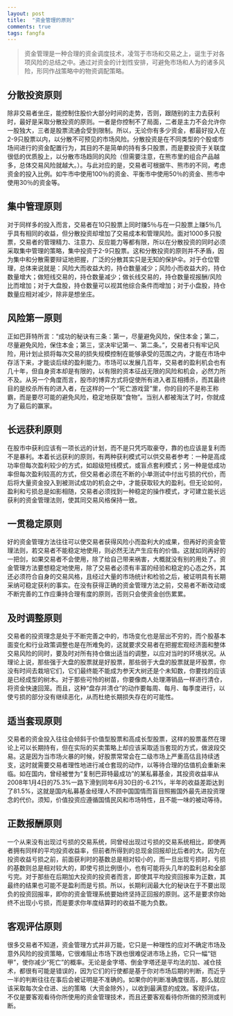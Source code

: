 ```yaml
---
layout: post
title:  "资金管理的原则"
comments: true
tags: fangfa
---
```

> 资金管理是一种合理的资金调度技术，凌驾于市场和交易之上，诞生于对各项风险的总结之中。通过对资金的计划性安排，可避免市场和人为的诸多风险，形同作战策略中的物资调配策略。

## 分散投资原则
 
除非交易者坐庄，能控制住股价大部分时间的走势，否则，跟随别的主力去获利时，最好是采取分散投资的原则。一者是你控制不了局面，二者是主力不会允许你一股独大，三者是股票流通会受到限制。所以，无论你有多少资金，都最好投入在2-9只股票以内，以分散不可预见的市场风险。分散投资是在不同类型的个股或市场间进行的资金配置行为，其目的不是简单的持有多只股票，而是要投资于关联度很低的优质股上，以分散市场趋同的风险（但需要注意，在熊市里的组合产品越多，总体交易风险就越大。）。与此对应的是，交易者可根据牛、熊市的不同，考虑资金的投入比例。如牛市中使用100％的资金、平衡市中使用50％的资金、熊市中使用30％的资金等。
 
## 集中管理原则
 
对于同样多的投入而言，交易者在10只股票上同时赚5％与在一只股票上赚5％几乎具有相同的收益，但分散投资却增加了交易成本和管理风险。面对1000多只股票，交易者的管理精力、注意力、反应能力等都有限，所以在分散投资的同时必须采取集中管理的策略，集中投资于2-9只股票。这和分散投资的原则并不矛盾，因为集中和分散需要辩证地把握，广泛的分散其实只是无知的保护伞。对于仓位管理，总体来说就是：风险大而收益大的，持仓数量减少；风险小而收益大的，持仓数量增大；做短线交易的，持仓数量减少；做长线交易的，持仓数量视报酬/风险比而增加；对于大盘股，持仓数量可以视其他综合条件而增加；对于小盘股，持仓数量应相对减少，除非是想坐庄。
 
## 风险第一原则
 
正如巴菲特所言：“成功的秘诀有三条：第一，尽量避免风险，保住本金；第二，尽量避免风险，保住本金；第三，坚决牢记第一、第二条。”，交易者只有牢记风险，用计划止损将每次交易的损失规模控制在能够承受的范围之内，才能在市场中存活下来，才能谈后续的盈利能力。市场可以发展几百年，交易者的盈利机会也有几十年，但自身资本却是有限的，以有限的资本征战无限的风险和机会，必然力所不及。从另一个角度而言，股市的博弈方式将促使所有进入者互相搏杀，而其最终目的是绞杀所有的进入者，在这样的一个“死亡游戏营”里，你的目的不是称王称霸，而是要尽可能的避免风险，稳定地获取“食物”。当别人都被淘汰了时，你就成为了最后的赢家。
 
## 长远获利原则
 
在股市中获利应该有一项长远的计划，而不是只凭巧取豪夺，靠的也应该是复利而不是暴利。本着长远获利的原则，有两种获利模式可以供交易者参考：一种是高成功率但每次盈利较少的方式，如超级短线模式，或盲点套利模式；另一种是低成功率但每次盈利较高的方式，但交易者必须在不断的小单测试中付出亏损的代价，而后将大量资金投入到被测试成功的机会之中，才能获取较大的盈利。但无论如何，盈利和亏损总是如影相随，交易者必须找到一种稳定的操作模式，才可建立能长远获利的资金管理法则，使其同交易风格保持一致。
 
## 一贯稳定原则
 
好的资金管理方法往往可以使交易者获得风险小而盈利大的成果，但再好的资金管理法则，若交易者不能稳定地使用，则必然无法产生应有的价值。这就如同再好的一把剑，如果交易者不会使用，除了给自己带来祸害，大概就没有别的用处了。资金管理方法要想稳定地使用，除了交易者必须有丰富的经验和稳定的心态之外，其还必须符合自身的交易风格，且经过大量的市场统计和检验之后，被证明具有长期采纳可稳定获利的事实。在没有获得正确的资金管理方法之前，交易者不断改动或不断完善的工作应秉持合理有度的原则，否则只会使资金创伤累累。
 
## 及时调整原则
 
交易者的投资理念是处于不断完善之中的，市场变化也是层出不穷的，而个股基本面变化和行业政策调整也是在所难免的，这就要求交易者在把握宏观经济面和整体交易风险的同时，要及时对所有持仓做出适当的调整，以应对当时的环境状况。从理论上说，那些强于大盘的股票就是好股票，那些弱于大盘的股票就是坏股票，你没有时间去栽培它们，它们最终能不能成为参天大树还是个未知数，你要找的应该是已经成型的树木。对于那些可怜的树苗，你要像商人处理滞销品一样进行清仓，将资金快速回笼。而且，这种“盘存并清仓”的动作要每周、每月、每季度进行，以使亏损的部分没有继续恶化，从而杜绝长期损失存在的可能性。
 
## 适当套现原则
 
交易者的资金投入往往会倾斜于价值型股票和高成长型股票，这样的股票虽然在理论上可以长期持有，但在实际的买卖策略上却应该采取适当套现的方式，做波段交易。这是因为当市场火暴的时候，好股票常常会在二级市场上严重高估且持续透支，这时就需要交易者理性地进行减仓套现的动作，以等待合理的估值机会重新来临。如在国内，曾经被誉为“复制巴菲特最成功”的某私募基金，其投资收益率从2008年1月4日的75.3%一路下滑到同年6月30日的-6.21%，半年的收益差距达到了81.5%，这就是国内私募基金经理人不顾中国国情而盲目照搬国外最先进投资理念的代价。须知，价值投资应遵循国情民风和市场特性，且不能一味的被动等待。
 
## 正数报酬原则
 
一个从来没有出现过亏损的交易系统，同曾经出现过亏损的交易系统相比，即使两者拥有同样的平均投资收益率，但前者所得到的总现金回报却比后者的大。因为在投资收益亏损之前，前面获利时的基数总是相对较小的，而一旦出现亏损时，亏损的基数则总是相对较大的，即使亏损比例很小，也有可能将头几年的盈利总和全部亏完。对于那些在后期加大投资的投资者而言，即使其平均投资回报率为正数，其最终的结果也可能不是盈利而是亏损。所以，长期利润最大化的秘诀在于不要出现负的投资回报率，即你的资金管理系统要始终坚持正回报的原则。这不是要求你始终不出现小亏损，而是要求你年度结算时的收益不能为负数。
 
## 客观评估原则
 
很多交易者不知道，资金管理方式并非万能，它只是一种理性的应对不确定市场及意外风险的投资策略，它很难阻止市场下跌也很难促进市场上扬，它只一幅“铠甲”，使你减少“死亡”的概率。无论是金字塔、倒金字塔还是平均法的加、减仓技术，都很有可能是错误的，因为它们的行使都是基于你对市场后期的判断，而近乎一半的判断往往在事后会被证明是不准确的。如果你的判断准确度很高，那么就应该采取每次全仓进、出的策略（大资金除外），以收到最满意的成效。客观评估，不仅是要客观看待你所使用的资金管理技术，而且还要客观看待你所做的预测或判断。
 
 